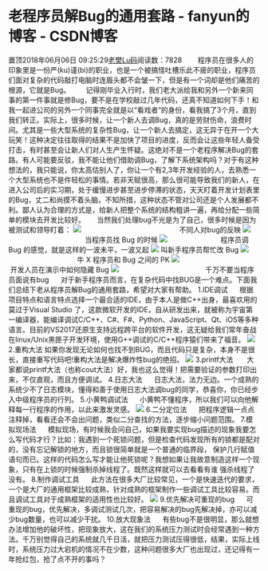 # 老程序员解Bug的通用套路 - fanyun的博客 - CSDN博客
置顶2018年06月06日 09:25:29[老樊Lu码](https://me.csdn.net/fanyun_01)阅读数：7828
       程序员在很多人的印象里是一份严(ku)谨(bi)的职业，也是一个被搞怪吐槽乐此不疲的职业，程序员们面对复杂的代码敲打电脑时连眉头都不会皱一下，但是有一个词却是他们痛苦的根源，它就是Bug。
       记得刚毕业入行时，我们老大派给我和另外一个新来同事的第一件事就是修Bug，要不是在学校敲过几年代码，还真不知道如何下手！和我一起进公司的另外一个同事完全就是以“看戏者”的身份，看我搞了3个月，直到我们转正。实际上，很多时候，让一个新人去调Bug，真的是劳财伤命，浪费时间。尤其是一些大型系统的复杂性Bug，让一个新人去搞定，这无异于在开一个大玩笑！这种决定往往取得的结果不是加快了项目的进度，反而会让这些年轻人备受打击，有时甚至会让新人们对人生产生怀疑。这绝对不是一个老程序解决Bug的套路。有人可能要反驳，我不能让他们借助调Bug，了解下系统架构吗？对于有这种想法的，我只能说，你太高估别人了，你让一个有2,3年开发经验的人，去熟悉一个大型系统也不是件轻松的事情。若非天赋很高，那么很可能导致我们的新人，在进入公司后的实习期，处于缓慢进步甚至进步停滞的状态，天天盯着开发计划表里的Bug，丈二和尚摸不着头脑，不知所措，这种状态不管对公司还是个人发展都不利。鄙人认为合理的方式是，给新人把整个系统的结构粗讲一遍，再给分配一些简单的模块去开发比较好。
     当然我们处理bug不光是为了自己，很多时候是因为被测试和领导盯着：
![](https://img-blog.csdn.net/20180605161103511)
                                                 不同人对bug的反映
![](https://img-blog.csdn.net/2018060516111778)
                                           当程序员找 Bug 的时候
![](https://img-blog.csdn.net/20180605161325426)
                          程序员调 Bug 的感觉，就是这样的一波未平，一波又起
![](https://img-blog.csdn.net/20180605161457570)
叫新手程序员帮忙改 Bug
![](https://img-blog.csdn.net/20180605161700949)
                                       牛 X 程序员和 Bug 之间的 PK
![](https://img-blog.csdn.net/2018060516181077)
                                     开发人员在演示中如何隐藏 Bug
![](https://img-blog.csdn.net/20180605161856357)
                                           千万不要当程序员面说有bug
     对于新手程序员而言，在复杂代码中找BUG是一个难点。下面我们总结下老从程序员解Bug的通用套路，希望对大家有帮助。
1.IDE调试
     根据项目特点和语言特点选择一个最合适的IDE，由于本人是做C++出身，最喜欢用的莫过于Visual Studio 了，这款微软开发的IDE，自从研发出来，就被称为宇宙第一编译器，能编译调试C/C++、C#、F#、Python、JavaScript、Qt、iOS等多种语言。目前的VS2017还原生支持远程跨平台的软件开发，这无疑给我们常年奋战在linux/Unix黑匣子开发环境，使用G++调试的C/C++程序猿们带来了福音。
![](https://img-blog.csdn.net/20180605164348320)
2.重构大法
如果你发现无论如何也找不到BUG，而且代码只是复杂，本身不是很长，直接重写代码吧!重构大法是解决爆炸性bug的绝招。
![](https://img-blog.csdn.net/2018060517282058)
3.printf大法
      大家都说printf大法（也称cout大法）好，我也这么觉得！把需要验证的参数打印出来，不仅直观，而且方便调试。
4.日志大法
     日志大法，法力无边。一个成熟的系统少不了日志模块，懂得和善于使用日志大法调bug的同学，恭喜你，你已经步入中级程序员的行列。
5.小黄鸭调试法
     小黄鸭不懂程序，所以我们可以向他解释每一行程序的作用，以此来激发灵感。
![](https://img-blog.csdn.net/20180605170118600)
6.二分定位法
     把程序逻辑一点点注释掉，看看还会不会出问题，类似二分查找的方法，逐步缩小问题范围。
7.模拟现场法
     模拟现场，有时候我会问自己，如果我要实现bug描述的现象我要怎么写代码才行？比如：我遇到一个死锁问题，但是检查代码发现所有的锁都是配对的，没有忘记解锁的地方，而且锁很简单就是一个普通的临界段， 保护几行赋值语句而已。这样的代码怎么写才能让他死锁呢？我想如果让我故意制造这样一个现象，只有在上锁的时候强制杀掉线程了。既然这样就可以去看看有谁 强杀线程了没有。
8.制作调试工具
     此方法在很多大厂比较常见，一个是快速迭代的要求，一个是大厂的通用框架比较成熟，针对成熟的框架制作一些调试工具比较容易。而且调试工具对于成熟框架的适用性也比较好。
![](https://img-blog.csdn.net/20180605173821756)
9.优先解决可重现的bug
     可重现的bug，优先解决，多调试测试几次，把容易解决的bug先解决掉，亦可以减少bug数量，也可以减少干扰。
10.放大现象法
     有些bug不是很明显，那么就想办法增加他的破坏性，把现象放大，这在我们的系统压力测试时会经常遇到一种方法。千万别觉得自己的系统就几千日活，就把压力测试压得很低，结果，实际上线时，系统压力过大宕机的情况不在少数，这种问题很多大厂也出现过，还记得有一年抢红包，抢了点不开的事吗？
